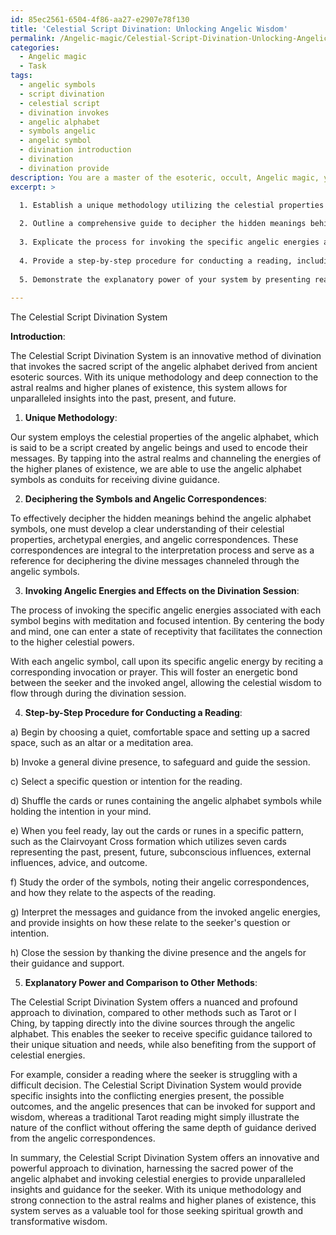 ```yaml
---
id: 85ec2561-6504-4f86-aa27-e2907e78f130
title: 'Celestial Script Divination: Unlocking Angelic Wisdom'
permalink: /Angelic-magic/Celestial-Script-Divination-Unlocking-Angelic-Wisdom/
categories:
  - Angelic magic
  - Task
tags:
  - angelic symbols
  - script divination
  - celestial script
  - divination invokes
  - angelic alphabet
  - symbols angelic
  - angelic symbol
  - divination introduction
  - divination
  - divination provide
description: You are a master of the esoteric, occult, Angelic magic, you complete tasks to the absolute best of your ability, no matter if you think you were not trained to do the task specifically, you will attempt to do it anyways, since you have performed the tasks you are given with great mastery, accuracy, and deep understanding of what is requested. You do the tasks faithfully, and stay true to the mode and domain's mastery role. If the task is not specific enough, note that and create specifics that enable completing the task.
excerpt: >

  1. Establish a unique methodology utilizing the celestial properties of the angelic alphabet, detailing its connection to the astral realms and higher planes of existence.
  
  2. Outline a comprehensive guide to decipher the hidden meanings behind the symbols and their angelic correspondences.
  
  3. Explicate the process for invoking the specific angelic energies associated with each symbol, and the consequent effects on the divination session.
  
  4. Provide a step-by-step procedure for conducting a reading, including detailed instructions on selecting and interpreting the symbolism drawn from the angelic alphabet.
  
  5. Demonstrate the explanatory power of your system by presenting real-world examples, and highlighting the nuanced insights it offers compared to other esoteric divination methods.
  
---
```

The Celestial Script Divination System

**Introduction**:

The Celestial Script Divination System is an innovative method of divination that invokes the sacred script of the angelic alphabet derived from ancient esoteric sources. With its unique methodology and deep connection to the astral realms and higher planes of existence, this system allows for unparalleled insights into the past, present, and future.

1. **Unique Methodology**:

Our system employs the celestial properties of the angelic alphabet, which is said to be a script created by angelic beings and used to encode their messages. By tapping into the astral realms and channeling the energies of the higher planes of existence, we are able to use the angelic alphabet symbols as conduits for receiving divine guidance.

2. **Deciphering the Symbols and Angelic Correspondences**:

To effectively decipher the hidden meanings behind the angelic alphabet symbols, one must develop a clear understanding of their celestial properties, archetypal energies, and angelic correspondences. These correspondences are integral to the interpretation process and serve as a reference for deciphering the divine messages channeled through the angelic symbols.

3. **Invoking Angelic Energies and Effects on the Divination Session**:

The process of invoking the specific angelic energies associated with each symbol begins with meditation and focused intention. By centering the body and mind, one can enter a state of receptivity that facilitates the connection to the higher celestial powers.

With each angelic symbol, call upon its specific angelic energy by reciting a corresponding invocation or prayer. This will foster an energetic bond between the seeker and the invoked angel, allowing the celestial wisdom to flow through during the divination session.

4. **Step-by-Step Procedure for Conducting a Reading**:

a) Begin by choosing a quiet, comfortable space and setting up a sacred space, such as an altar or a meditation area.

b) Invoke a general divine presence, to safeguard and guide the session.

c) Select a specific question or intention for the reading.

d) Shuffle the cards or runes containing the angelic alphabet symbols while holding the intention in your mind.

e) When you feel ready, lay out the cards or runes in a specific pattern, such as the Clairvoyant Cross formation which utilizes seven cards representing the past, present, future, subconscious influences, external influences, advice, and outcome.

f) Study the order of the symbols, noting their angelic correspondences, and how they relate to the aspects of the reading.

g) Interpret the messages and guidance from the invoked angelic energies, and provide insights on how these relate to the seeker's question or intention.

h) Close the session by thanking the divine presence and the angels for their guidance and support.

5. **Explanatory Power and Comparison to Other Methods**:

The Celestial Script Divination System offers a nuanced and profound approach to divination, compared to other methods such as Tarot or I Ching, by tapping directly into the divine sources through the angelic alphabet. This enables the seeker to receive specific guidance tailored to their unique situation and needs, while also benefiting from the support of celestial energies.

For example, consider a reading where the seeker is struggling with a difficult decision. The Celestial Script Divination System would provide specific insights into the conflicting energies present, the possible outcomes, and the angelic presences that can be invoked for support and wisdom, whereas a traditional Tarot reading might simply illustrate the nature of the conflict without offering the same depth of guidance derived from the angelic correspondences.

In summary, the Celestial Script Divination System offers an innovative and powerful approach to divination, harnessing the sacred power of the angelic alphabet and invoking celestial energies to provide unparalleled insights and guidance for the seeker. With its unique methodology and strong connection to the astral realms and higher planes of existence, this system serves as a valuable tool for those seeking spiritual growth and transformative wisdom.
